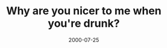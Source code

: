 ---
layout: base.njk
title : 'Why are you nicer to me when you&#39;re drunk?' 
view_title : 'Why are you nicer to me when you&#39;re drunk?' 
year : '2000' 
date : '2000-07-25' 
img_file : '/drawing/nicewndrunk.png' 
html_file : 'nicewndrunk' 
next_html : 'thatbig.html' 
year_order : '492' 
permalink : "title/{{html_file}}.html"
---